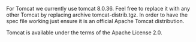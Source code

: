 For Tomcat we currently use tomcat 8.0.36. Feel free to replace it with any
other Tomcat by replacing archive tomcat-distrib.tgz. In order to have the spec file working just ensure it is an official Apache Tomcat distribution.

Tomcat is available under the terms of the Apache License 2.0.
